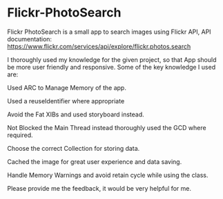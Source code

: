 # Flickr-PhotoSearch

Flickr PhotoSearch is a small app to search images using Flickr API,
API documentation:
https://www.flickr.com/services/api/explore/flickr.photos.search

I thoroughly used my knowledge for the given project, so that App should be more user friendly and responsive. Some of the key knowledge I used are:

Used ARC to Manage Memory of the app.

Used a reuseIdentifier where appropriate

Avoid the Fat XIBs and used storyboard instead.

Not Blocked the Main Thread instead thoroughly used the GCD where required.

Choose the correct Collection for storing data.

Cached the image for great user experience and data saving.

Handle Memory Warnings and avoid retain cycle while using the class.

Please provide me the feedback, it would be very helpful for me.
